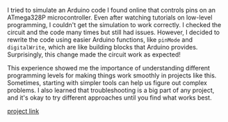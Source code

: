 I tried to simulate an Arduino code I found online that controls pins on an ATmega328P microcontroller. Even after watching tutorials on low-level programming, I couldn't get the simulation to work correctly. I checked the circuit and the code many times but still had issues. However, I decided to rewrite the code using easier Arduino functions, like `pinMode` and `digitalWrite`, which are like building blocks that Arduino provides. Surprisingly, this change made the circuit work as expected!

This experience showed me the importance of understanding different programming levels for making things work smoothly in projects like this. Sometimes, starting with simpler tools can help us figure out complex problems. I also learned that troubleshooting is a big part of any project, and it's okay to try different approaches until you find what works best.



[project link](https://www.tinkercad.com/things/94Xp2KYeNz4-surprising-sango-bigery?sharecode=IdeP1JEUeRS3mPeAoFYW5aTOnAZcdCgVm9iOAqV8rhU)
